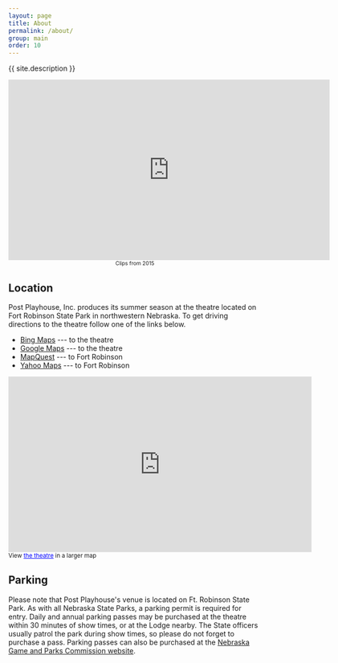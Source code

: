 ```yaml
---
layout: page
title: About
permalink: /about/
group: main
order: 10
---
```


<div class="six right"><p>{{ site.description }}</p></div>

<div class="video six left">
  <iframe width="640" height="360" src="https://www.youtube.com/embed/Y7Nn56A3Dd8?rel=0&amp;showinfo=0" frameborder="0" allowfullscreen></iframe>
  <div style="font-size:0.75em; text-align:center">Clips from 2015</div>
</div>

## Location

Post Playhouse, Inc. produces its summer season at the theatre located on Fort Robinson State Park in northwestern Nebraska. To get driving directions to the theatre follow one of the links below.

<ul>
<li><a href="http://www.bing.com/maps/?v=2&amp;cp=r3b57g6cb5p3&amp;lvl=18&amp;dir=0&amp;sty=b&amp;sp=Point.r3b4xz6cb5sc_Post%20Playhouse_Post%20Playhouse%20is%20located%20in%20Historic%20Fort%20Robinson%20State%20Park%2C%20and%20is%20Northwestern%20Nebraska's%20Premiere%20venue%20for%20live%20theatre._http%3A%2F%2Fwww.postplayhouse.com_http%3A%2F%2Fwww.postplayhouse.com%2Fwordpress%2Fwp-content%2Fthemes%2Fpostplayhouse2.1%2Fimages%2Fplayhouse%255fpic.jpg_" target="_blank">Bing Maps</a> --- to the theatre</li>
<li><a href="http://maps.google.com/maps/ms?f=q&amp;hl=en&amp;geocode=&amp;ie=UTF8&amp;msa=0&amp;ll=42.668963,-103.464013&amp;spn=0.003826,0.009656&amp;z=17&amp;iwstate1=dir&amp;msid=113724959975087314194.00045338a29dc15cb2d92" target="_blank">Google Maps</a> --- to the theatre</li>
<li><a href="http://www.mapquest.com/maps?state=NE&amp;cat=fort+robinson+state+park" target="_blank">MapQuest</a> --- to Fort Robinson</li>
<li><a href="http://maps.yahoo.com/#mvt=m&amp;lat=42.66546&amp;lon=-103.460484&amp;zoom=16&amp;tt=fort robinson state park&amp;tp=1" target="_blank">Yahoo Maps</a> --- to Fort Robinson</li>
</ul>

<p><iframe width="604" height="350" frameborder="0" scrolling="no" marginheight="0" marginwidth="0" src="https://maps.google.com/maps/ms?f=q&amp;hl=en&amp;geocode=&amp;ie=UTF8&amp;msa=0&amp;msid=215815128770604665825.00045338a29dc15cb2d92&amp;ll=42.668963,-103.464013&amp;spn=0.003826,0.009656&amp;t=m&amp;output=embed"></iframe><br><small>View <a href="https://maps.google.com/maps/ms?f=q&amp;hl=en&amp;geocode=&amp;ie=UTF8&amp;msa=0&amp;msid=215815128770604665825.00045338a29dc15cb2d92&amp;ll=42.668963,-103.464013&amp;spn=0.003826,0.009656&amp;t=m&amp;source=embed" style="color:#0000FF;text-align:left">the theatre</a> in a larger map</small></p>

## Parking

Please note that Post Playhouse's venue is located on Ft. Robinson State Park. As with all Nebraska State Parks, a parking permit is required for entry. Daily and annual parking passes may be purchased at the theatre within 30 minutes of show times, or at the Lodge nearby. The State officers usually patrol the park during show times, so please do not forget to purchase a pass. Parking passes can also be purchased at the [Nebraska Game and Parks Commission website](https://ngpc-permits.ne.gov/NGPC-PS/faces/public/welcome).
